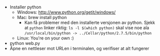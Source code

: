 - Installer python
	- Windows: http://www.python.org/getit/windows/
	- Mac: brew install python
		- Kan få problemer med den installerte versjonen av python. Sjekk at `python` linker riktig:
		  `ls -l $(which python)` skal vise noe ala `/usr/local/bin/python -> ../Cellar/python/2.7.5/bin/python`
	- Linux: You're on your own :)
- python web.py
- Åpne en nettleser mot URLen i terminalen, og verifiser at alt fungerer
